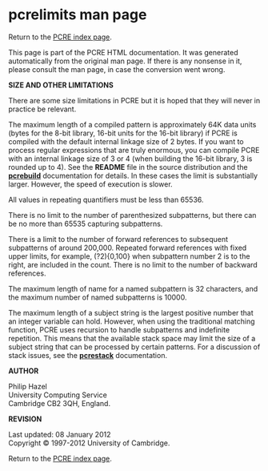 pcrelimits man page
===================

Return to the [PCRE index page](index.html).

This page is part of the PCRE HTML documentation. It was generated automatically from the original man page. If there is any nonsense in it, please consult the man page, in case the conversion went wrong.

**SIZE AND OTHER LIMITATIONS**

There are some size limitations in PCRE but it is hoped that they will never in practice be relevant.

The maximum length of a compiled pattern is approximately 64K data units (bytes for the 8-bit library, 16-bit units for the 16-bit library) if PCRE is compiled with the default internal linkage size of 2 bytes. If you want to process regular expressions that are truly enormous, you can compile PCRE with an internal linkage size of 3 or 4 (when building the 16-bit library, 3 is rounded up to 4). See the **README** file in the source distribution and the [**pcrebuild**](pcrebuild.html) documentation for details. In these cases the limit is substantially larger. However, the speed of execution is slower.

All values in repeating quantifiers must be less than 65536.

There is no limit to the number of parenthesized subpatterns, but there can be no more than 65535 capturing subpatterns.

There is a limit to the number of forward references to subsequent subpatterns of around 200,000. Repeated forward references with fixed upper limits, for example, (?2){0,100} when subpattern number 2 is to the right, are included in the count. There is no limit to the number of backward references.

The maximum length of name for a named subpattern is 32 characters, and the maximum number of named subpatterns is 10000.

The maximum length of a subject string is the largest positive number that an integer variable can hold. However, when using the traditional matching function, PCRE uses recursion to handle subpatterns and indefinite repetition. This means that the available stack space may limit the size of a subject string that can be processed by certain patterns. For a discussion of stack issues, see the [**pcrestack**](pcrestack.html) documentation.

**AUTHOR**

Philip Hazel  
University Computing Service  
Cambridge CB2 3QH, England.

**REVISION**

Last updated: 08 January 2012  
Copyright © 1997-2012 University of Cambridge.

Return to the [PCRE index page](index.html).
